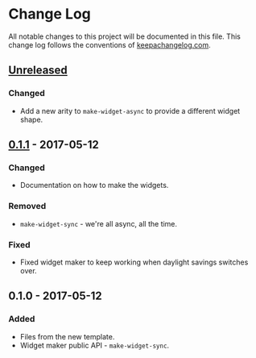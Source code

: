 # Change Log
All notable changes to this project will be documented in this file. This change log follows the conventions of [keepachangelog.com](http://keepachangelog.com/).

## [Unreleased]
### Changed
- Add a new arity to `make-widget-async` to provide a different widget shape.

## [0.1.1] - 2017-05-12
### Changed
- Documentation on how to make the widgets.

### Removed
- `make-widget-sync` - we're all async, all the time.

### Fixed
- Fixed widget maker to keep working when daylight savings switches over.

## 0.1.0 - 2017-05-12
### Added
- Files from the new template.
- Widget maker public API - `make-widget-sync`.

[Unreleased]: https://github.com/your-name/figwheel_node/compare/0.1.1...HEAD
[0.1.1]: https://github.com/your-name/figwheel_node/compare/0.1.0...0.1.1
